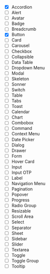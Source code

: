 - [x] Accordion
- [ ] Alert
- [ ] Avatar
- [ ] Badge
- [ ] Breadcrumb
- [x] Button
- [ ] Card
- [ ] Carousel
- [ ] Checkbox
- [ ] Collapsible
- [ ] Data Table
- [ ] Dropdown Menu
- [ ] Modal
- [ ] Skeleton
- [ ] Sonner
- [ ] Switch
- [ ] Table
- [ ] Tabs
- [ ] Toast
- [ ] Calendar
- [ ] Chart
- [ ] Combobox
- [ ] Command
- [ ] Context Menu
- [ ] Date Picker
- [ ] Dialog
- [ ] Drawer
- [ ] Form
- [ ] Hover Card
- [ ] Input
- [ ] Input OTP
- [ ] Label
- [ ] Navigation Menu
- [ ] Pagination
- [ ] Popover
- [ ] Progress
- [ ] Radio Group
- [ ] Resizable
- [ ] Scroll Area
- [ ] Select
- [ ] Separator
- [ ] Sheet
- [ ] Sidebar
- [ ] Slider
- [ ] Textarea
- [ ] Toggle
- [ ] Toggle Group
- [ ] Tooltip
